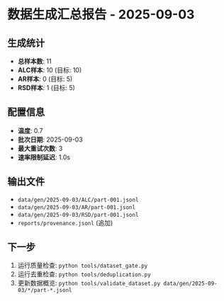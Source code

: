 # 数据生成汇总报告 - 2025-09-03

## 生成统计
- **总样本数**: 11
- **ALC样本**: 10 (目标: 10)
- **AR样本**: 0 (目标: 5)
- **RSD样本**: 1 (目标: 5)

## 配置信息
- **温度**: 0.7
- **批次日期**: 2025-09-03
- **最大重试次数**: 3
- **速率限制延迟**: 1.0s

## 输出文件
- `data/gen/2025-09-03/ALC/part-001.jsonl`
- `data/gen/2025-09-03/AR/part-001.jsonl`
- `data/gen/2025-09-03/RSD/part-001.jsonl`
- `reports/provenance.jsonl` (追加)

## 下一步
1. 运行质量检查: `python tools/dataset_gate.py`
2. 运行去重检查: `python tools/deduplication.py`
3. 更新数据概览: `python tools/validate_dataset.py data/gen/2025-09-03/*/part-*.jsonl`
